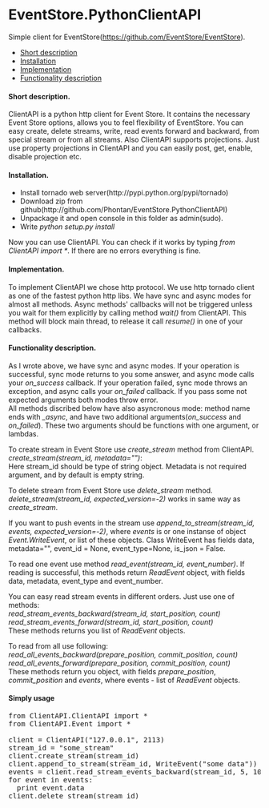EventStore.PythonClientAPI
==========================
Simple client for EventStore(https://github.com/EventStore/EventStore).
<ul><li><a href="#short-description">Short description</a></li>
<li><a href="#installation">Installation</a></li>
<li><a href="#implementation">Implementation</a></li>
<li><a href="#functionality-description">Functionality description</a></li></ul>

<h4>Short description.</h4>
<p> СlientAPI is a python http client for Event Store. 
It contains the necessary Event Store options, allows you to feel flexibility of EventStore. 
You can easy create, delete streams, write, read events forward and backward, from special stream or from all streams.
Also ClientAPI supports projections. Just use property projections in ClientAPI and you can easily
post, get, enable, disable projection etc.

<h4>Installation.</h4><p>
<ul><li>Install tornado web server(http://pypi.python.org/pypi/tornado)</li>
<li>Download zip from github(http://github.com/Phontan/EventStore.PythonClientAPI)</li>
<li>Unpackage it and open console in this folder as admin(sudo).</li>
<li>Write <i>python setup.py install</i></li></ul>
Now you can use ClientAPI. You can check if it works by typing <i>from ClientAPI import *</i>. 
If there are no errors everything is fine.

<h4>Implementation.</h4>
<p> To implement ClientAPI we chose http protocol. We use http tornado client as one of the fastest 
python http libs. We have sync and async modes for almost all methods. Async methods' callbacks will not be triggered 
unless you wait for them explicitly by calling method <i>wait()</i> from ClientAPI. This method will block main thread, 
to release it call <i>resume()</i> in one of your callbacks.<br/>

<h4>Functionality description.</h4>
<p> As I wrote above, we have sync and async modes. If your operation is successful,
sync mode returns to you some answer, and async mode calls your <i>on_success</i> callback. If your operation failed,
sync mode throws an exception, and async calls your <i>on_failed</i> callback. If you pass some not expected arguments 
both modes throw error. <br/>
All methods discribed below have also asyncronous mode: method name ends with <i>_async</i>, 
and have two additional arguments(<i>on_success</i> and <i>on_failed</i>).
These two arguments should be functions with one argument, or lambdas.

To create stream in Event Store use <i>create_stream</i> method from ClientAPI.<br>
<i>create_stream(stream_id, metadata="")</i>:<br>
Here stream_id should be type of string object. Metadata is not required argument, and by default is empty string.

To delete stream from Event Store use <i>delete_stream</i> method.<br>
<i>delete_stream(stream_id, expected_version=-2)</i> works in same way as <i>create_stream</i>.<p>
If you want to push events in the stream use <i>append_to_stream(stream_id, events, expected_version=-2)</i>, where <i>events</i> 
is or one instanse of object <i>Event.WriteEvent</i>, or list of these objects. Class WriteEvent has fields data, metadata="", 
event_id = None, event_type=None, is_json = False.<p>

To read one event use method <i>read_event(stream_id, event_number)</i>.
If reading is successful, this methods return <i>ReadEvent</i> object, with fields data, metadata, event_type and event_number.<p>
You can easy read stream events in different orders. Just use one of methods:<br>
<i>read_stream_events_backward(stream_id, start_position, count)</i><br>
<i>read_stream_events_forward(stream_id, start_position, count)</i><br>
These methods returns you list of <i>ReadEvent</i> objects.<p>
To read from all use following:<br>
<i>read_all_events_backward(prepare_position, commit_position, count)</i><br>
<i>read_all_events_forward(prepare_position, commit_position, count)</i><br>
These methods return you object, with fields <i>prepare_position</i>, <i>commit_position</i> and <i>events</i>, where events - list
of <i>ReadEvent</i> objects.<br>
<h4>Simply usage</h4><p>

<pre>
from ClientAPI.ClientAPI import *
from ClientAPI.Event import *

client = ClientAPI("127.0.0.1", 2113)
stream_id = "some_stream"
client.create_stream(stream_id)
client.append_to_stream(stream_id, WriteEvent("some data"))
events = client.read_stream_events_backward(stream_id, 5, 100)
for event in events:
  print event.data
client.delete_stream(stream_id)
</pre>


